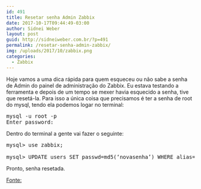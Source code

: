 ```yaml
---
id: 491
title: Resetar senha Admin Zabbix
date: 2017-10-17T09:44:49-03:00
author: Sidnei Weber
layout: post
guid: http://sidneiweber.com.br/?p=491
permalink: /resetar-senha-admin-zabbix/
img: /uploads/2017/10/zabbix.png
categories:
  - Zabbix
---
```

Hoje vamos a uma dica rápida para quem esqueceu ou não sabe a senha de Admin do painel de administração do Zabbix. Eu estava testando a ferramenta e depois de um tempo se mexer havia esquecido a senha, tive que resetá-la. Para isso a única coisa que precisamos é ter a senha de root do mysql, tendo ela podemos logar no terminal:

<pre class="lang:sh decode:true ">mysql -u root -p
Enter password:</pre>

Dentro do terminal a gente vai fazer o seguinte:

<pre class="lang:default decode:true ">mysql&gt; use zabbix;

mysql&gt; UPDATE users SET passwd=md5(‘novasenha’) WHERE alias=’Admin’;</pre>

Pronto, senha resetada.

[Fonte:](https://jorgepretel.com.br/2016/04/reset-na-senha-admin-do-zabbix/)